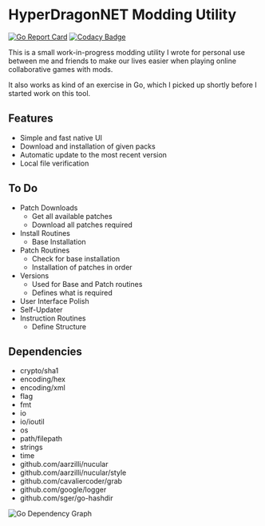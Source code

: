 
# HyperDragonNET Modding Utility
[![Go Report Card](https://goreportcard.com/badge/github.com/Dakraid/HDN-ModUtil)](https://goreportcard.com/report/github.com/Dakraid/HDN-ModUtil) [![Codacy Badge](https://api.codacy.com/project/badge/Grade/04f938b6805a4b3abb64b71e4ba579dd)](https://www.codacy.com/app/Dakraid/7DTDModUtil?utm_source=github.com&amp;utm_medium=referral&amp;utm_content=Dakraid/7DTDModUtil&amp;utm_campaign=Badge_Grade)

This is a small work-in-progress modding utility I wrote for personal use between me and friends to make our lives easier when playing online collaborative games with mods. 

It also works as kind of an exercise in Go, which I picked up shortly before I started work on this tool.

## Features
- Simple and fast native UI
- Download and installation of given packs
- Automatic update to the most recent version
- Local file verification

## To Do
- Patch Downloads
	- Get all available patches
	- Download all patches required
- Install Routines
	- Base Installation
- Patch Routines
	- Check for base installation
	- Installation of patches in order
- Versions
	- Used for Base and Patch routines
	- Defines what is required
- User Interface Polish
- Self-Updater
- Instruction Routines
	- Define Structure

## Dependencies
- crypto/sha1
- encoding/hex
- encoding/xml
- flag
- fmt
- io
- io/ioutil
- os
- path/filepath
- strings
- time
- github.com/aarzilli/nucular
- github.com/aarzilli/nucular/style
- github.com/cavaliercoder/grab 
- github.com/google/logger
- github.com/sger/go-hashdir

![Go Dependency Graph](https://github.com/Dakraid/HDN-ModUtil/blob/master/docs/godepgraph.png "Go Dependency Graph")
